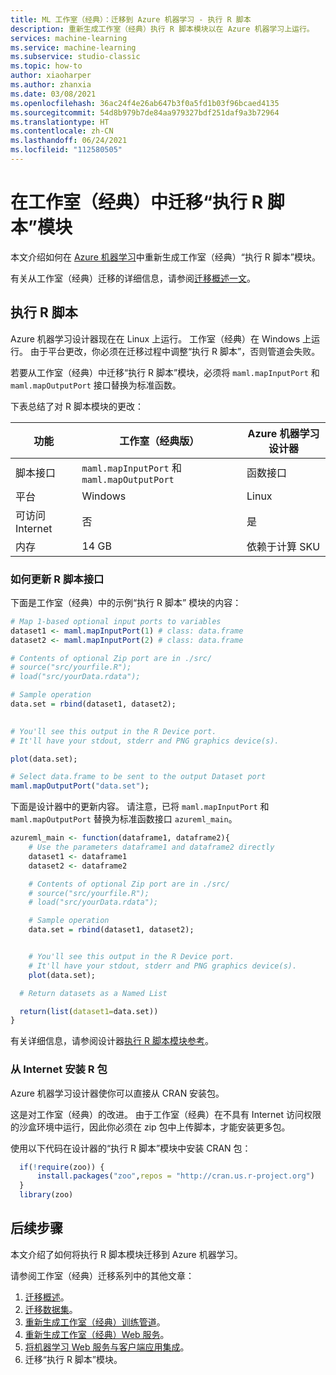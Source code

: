```yaml
---
title: ML 工作室（经典）：迁移到 Azure 机器学习 - 执行 R 脚本
description: 重新生成工作室（经典）执行 R 脚本模块以在 Azure 机器学习上运行。
services: machine-learning
ms.service: machine-learning
ms.subservice: studio-classic
ms.topic: how-to
author: xiaoharper
ms.author: zhanxia
ms.date: 03/08/2021
ms.openlocfilehash: 36ac24f4e26ab647b3f0a5fd1b03f96bcaed4135
ms.sourcegitcommit: 54d8b979b7de84aa979327bdf251daf9a3b72964
ms.translationtype: HT
ms.contentlocale: zh-CN
ms.lasthandoff: 06/24/2021
ms.locfileid: "112580505"
---
```

# <a name="migrate-execute-r-script-modules-in-studio-classic"></a>在工作室（经典）中迁移“执行 R 脚本”模块

本文介绍如何在 [Azure 机器学习](../index.yml)中重新生成工作室（经典）“执行 R 脚本”模块。

有关从工作室（经典）迁移的详细信息，请参阅[迁移概述一文](migrate-overview.md)。

## <a name="execute-r-script"></a>执行 R 脚本

Azure 机器学习设计器现在在 Linux 上运行。 工作室（经典）在 Windows 上运行。 由于平台更改，你必须在迁移过程中调整“执行 R 脚本”，否则管道会失败。

若要从工作室（经典）中迁移“执行 R 脚本”模块，必须将 `maml.mapInputPort` 和 `maml.mapOutputPort` 接口替换为标准函数。

下表总结了对 R 脚本模块的更改：

|功能|工作室（经典版）|Azure 机器学习设计器|
|---|---|---|
|脚本接口|`maml.mapInputPort` 和 `maml.mapOutputPort`|函数接口|
|平台|Windows|Linux|
|可访问 Internet |否|是|
|内存|14 GB|依赖于计算 SKU|

### <a name="how-to-update-the-r-script-interface"></a>如何更新 R 脚本接口

下面是工作室（经典）中的示例“执行 R 脚本” 模块的内容：
```r
# Map 1-based optional input ports to variables 
dataset1 <- maml.mapInputPort(1) # class: data.frame 
dataset2 <- maml.mapInputPort(2) # class: data.frame 

# Contents of optional Zip port are in ./src/ 
# source("src/yourfile.R"); 
# load("src/yourData.rdata"); 

# Sample operation 
data.set = rbind(dataset1, dataset2); 

 
# You'll see this output in the R Device port. 
# It'll have your stdout, stderr and PNG graphics device(s). 

plot(data.set); 

# Select data.frame to be sent to the output Dataset port 
maml.mapOutputPort("data.set"); 
```

下面是设计器中的更新内容。 请注意，已将 `maml.mapInputPort` 和 `maml.mapOutputPort` 替换为标准函数接口 `azureml_main`。 
```r
azureml_main <- function(dataframe1, dataframe2){ 
    # Use the parameters dataframe1 and dataframe2 directly 
    dataset1 <- dataframe1 
    dataset2 <- dataframe2 

    # Contents of optional Zip port are in ./src/ 
    # source("src/yourfile.R"); 
    # load("src/yourData.rdata"); 

    # Sample operation 
    data.set = rbind(dataset1, dataset2); 


    # You'll see this output in the R Device port. 
    # It'll have your stdout, stderr and PNG graphics device(s). 
    plot(data.set); 

  # Return datasets as a Named List 

  return(list(dataset1=data.set)) 
} 
```
有关详细信息，请参阅设计器[执行 R 脚本模块参考](../algorithm-module-reference/execute-r-script.md)。

### <a name="install-r-packages-from-the-internet"></a>从 Internet 安装 R 包

Azure 机器学习设计器使你可以直接从 CRAN 安装包。

这是对工作室（经典）的改进。 由于工作室（经典）在不具有 Internet 访问权限的沙盒环境中运行，因此你必须在 zip 包中上传脚本，才能安装更多包。 

使用以下代码在设计器的“执行 R 脚本”模块中安装 CRAN 包：
```r
  if(!require(zoo)) { 
      install.packages("zoo",repos = "http://cran.us.r-project.org") 
  } 
  library(zoo) 
```

## <a name="next-steps"></a>后续步骤

本文介绍了如何将执行 R 脚本模块迁移到 Azure 机器学习。

请参阅工作室（经典）迁移系列中的其他文章：

1. [迁移概述](migrate-overview.md)。
1. [迁移数据集](migrate-register-dataset.md)。
1. [重新生成工作室（经典）训练管道](migrate-rebuild-experiment.md)。
1. [重新生成工作室（经典）Web 服务](migrate-rebuild-web-service.md)。
1. [将机器学习 Web 服务与客户端应用集成](migrate-rebuild-integrate-with-client-app.md)。
1. 迁移“执行 R 脚本”模块。